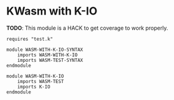 KWasm with K-IO
===============

**TODO**: This module is a HACK to get coverage to work properly.

```k
requires "test.k"

module WASM-WITH-K-IO-SYNTAX
    imports WASM-WITH-K-IO
    imports WASM-TEST-SYNTAX
endmodule

module WASM-WITH-K-IO
    imports WASM-TEST
    imports K-IO
endmodule
```

